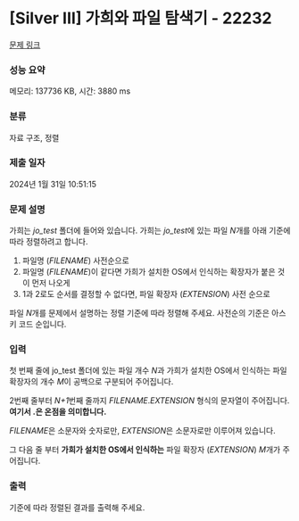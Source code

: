 # [Silver III] 가희와 파일 탐색기 - 22232 

[문제 링크](https://www.acmicpc.net/problem/22232) 

### 성능 요약

메모리: 137736 KB, 시간: 3880 ms

### 분류

자료 구조, 정렬

### 제출 일자

2024년 1월 31일 10:51:15

### 문제 설명

<p>가희는 <em>jo_test</em> 폴더에 들어와 있습니다. 가희는 <em>jo_test</em>에 있는 파일 <em>N</em>개를 아래 기준에 따라 정렬하려고 합니다.</p>

<ol>
	<li>파일명 (<em>FILENAME</em>) 사전순으로</li>
	<li>파일명 (<em>FILENAME</em>)이 같다면 가희가 설치한 OS에서 인식하는 확장자가 붙은 것이 먼저 나오게</li>
	<li>1과 2로도 순서를 결정할 수 없다면, 파일 확장자 (<em>EXTENSION</em>) 사전 순으로</li>
</ol>

<p>파일 <em>N</em>개를 문제에서 설명하는 정렬 기준에 따라 정렬해 주세요. 사전순의 기준은 아스키 코드 순입니다.</p>

### 입력 

 <p>첫 번째 줄에 jo_test 폴더에 있는 파일 개수 <em>N</em>과 가희가 설치한 OS에서 인식하는 파일 확장자의 개수 <em>M</em>이 공백으로 구분되어 주어집니다.</p>

<p>2번째 줄부터 <em>N+1</em>번째 줄까지 <em>FILENAME</em>.<em>EXTENSION </em>형식의 문자열이 주어집니다. <strong>여기서 .은 온점을 의미합니다.</strong></p>

<p><em>FILENAME</em>은 소문자와 숫자로만, <em>EXTENSION</em>은 소문자로만 이루어져 있습니다.</p>

<p>그 다음 줄 부터 <strong>가희가 설치한 OS에서 인식하는</strong> 파일 확장자 (<em>EXTENSION</em>) <em>M</em>개가 주어집니다.</p>

### 출력 

 <p>기준에 따라 정렬된 결과를 출력해 주세요.</p>

